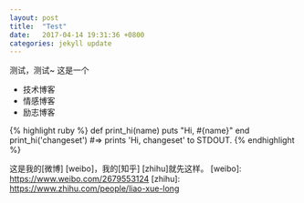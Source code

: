 ```yaml
---
layout: post
title:  "Test"
date:   2017-04-14 19:31:36 +0800
categories: jekyll update
---
```

  测试，测试~
  这是一个
 - 技术博客
 - 情感博客
 - 励志博客

{% highlight ruby %}
def print_hi(name)
  puts "Hi, #{name}"
end
print_hi('changeset')
#=> prints 'Hi, changeset' to STDOUT.
{% endhighlight %}

  这是我的[微博] [weibo]，我的[知乎] [zhihu]就先这样。
[weibo]: <https://www.weibo.com/2679553124>
[zhihu]: <https://www.zhihu.com/people/liao-xue-long>
